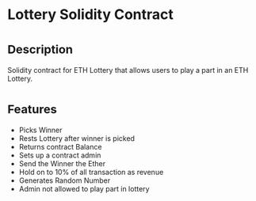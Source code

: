 # Lottery Solidity Contract



# <sup>Description</sup>

Solidity contract for ETH Lottery that allows users to play a part in an ETH Lottery.


# <sup>Features</sup>
* Picks Winner
* Rests Lottery after winner is picked
* Returns contract Balance
* Sets up a contract admin
* Send the Winner the Ether
* Hold on to 10% of all transaction as revenue
* Generates Random Number
* Admin not allowed to play part in lottery
